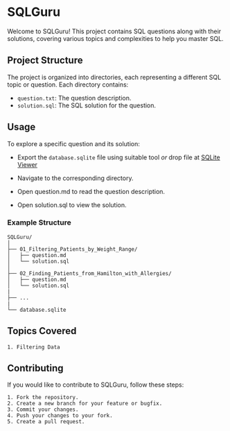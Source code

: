 # SQLGuru

Welcome to SQLGuru! This project contains SQL questions along with their solutions, covering various topics and complexities to help you master SQL.

## Project Structure

The project is organized into directories, each representing a different SQL topic or question. Each directory contains:
- `question.txt`: The question description.
- `solution.sql`: The SQL solution for the question.

## Usage
To explore a specific question and its solution:

* Export the `database.sqlite` file using suitable tool *or* drop file at [SQLite Viewer](https://inloop.github.io/sqlite-viewer/)

* Navigate to the corresponding directory.
* Open question.md to read the question description.
* Open solution.sql to view the solution.

### Example Structure

```plaintext
SQLGuru/
│
├── 01_Filtering_Patients_by_Weight_Range/
│   ├── question.md
│   └── solution.sql
│
├── 02_Finding_Patients_from_Hamilton_with_Allergies/
│   ├── question.md
│   └── solution.sql
|
├── ...
|
└── database.sqlite
```

## Topics Covered
    1. Filtering Data

## Contributing
If you would like to contribute to SQLGuru, follow these steps:

    1. Fork the repository.
    2. Create a new branch for your feature or bugfix.
    3. Commit your changes.
    4. Push your changes to your fork.
    5. Create a pull request.